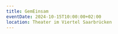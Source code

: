 ```yaml
---
title: GemEinsam
eventDate: 2024-10-15T10:00:00+02:00
location: Theater im Viertel Saarbrücken
---
```

